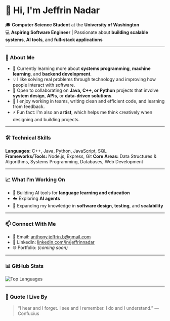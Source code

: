 # 👋 Hi, I'm Jeffrin Nadar  

🎓 **Computer Science Student** at the **University of Washington**  
💻 **Aspiring Software Engineer** | Passionate about **building scalable systems**, **AI tools**, and **full-stack applications**

---

### 🚀 About Me  
- 🌱 Currently learning more about **systems programming**, **machine learning**, and **backend development**.  
- 💡 I like solving real problems through technology and improving how people interact with software.  
- 👯 Open to collaborating on **Java, C++, or Python** projects that involve **system design**, **APIs**, or **data-driven solutions**.  
- 🧠 I enjoy working in teams, writing clean and efficient code, and learning from feedback.  
- ⚡ Fun fact: I’m also an **artist**, which helps me think creatively when designing and building projects.  

---

### 🛠️ Technical Skills  
**Languages:** C++, Java, Python, JavaScript, SQL  
**Frameworks/Tools:** Node.js, Express, Git
**Core Areas:** Data Structures & Algorithms, Systems Programming, Databases, Web Development  

---

### 📈 What I’m Working On  
- 🧩 Building AI tools for **language learning and education**  
- ☁️ Exploring **AI agents**  
- 🧠 Expanding my knowledge in **software design**, **testing**, and **scalability**  

---

### 📫 Connect With Me  
- 📧 Email: [anthony.jeffrin.b@gmail.com](mailto:anthony.jeffrin.b@gmail.com)  
- 💼 LinkedIn: [linkedin.com/in/jeffrinnadar](https://linkedin.com/in/jeffrinnadar)  
- 🌐 Portfolio: *(coming soon)*  

---

### 📊 GitHub Stats  
![Top Languages](https://github-readme-stats.vercel.app/api/top-langs/?username=jeffrinnadar&layout=compact&theme=transparent)  

---

### 🌟 Quote I Live By  
> “I hear and I forget. I see and I remember. I do and I understand.” — Confucius  
